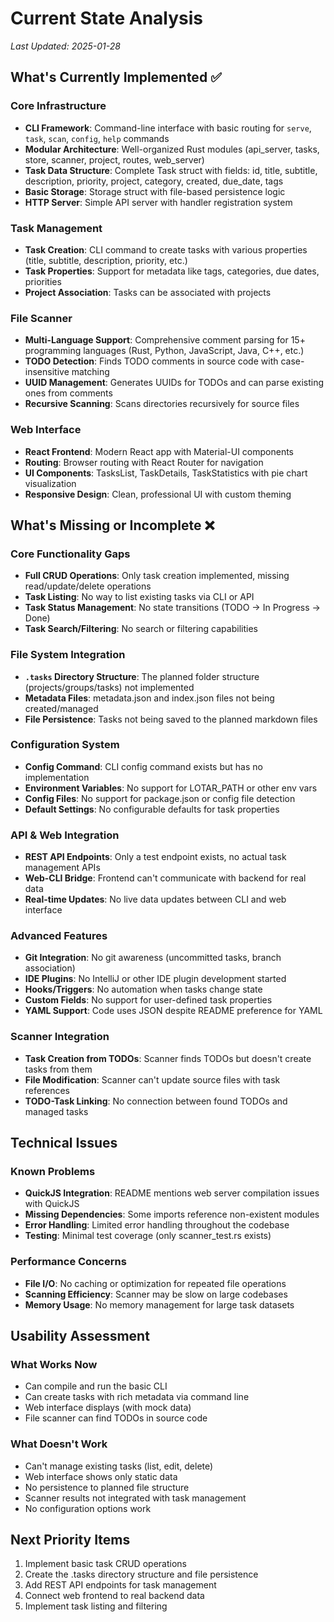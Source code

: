 # Current State Analysis

*Last Updated: 2025-01-28*

## What's Currently Implemented ✅

### Core Infrastructure
- **CLI Framework**: Command-line interface with basic routing for `serve`, `task`, `scan`, `config`, `help` commands
- **Modular Architecture**: Well-organized Rust modules (api_server, tasks, store, scanner, project, routes, web_server)
- **Task Data Structure**: Complete Task struct with fields: id, title, subtitle, description, priority, project, category, created, due_date, tags
- **Basic Storage**: Storage struct with file-based persistence logic
- **HTTP Server**: Simple API server with handler registration system

### Task Management
- **Task Creation**: CLI command to create tasks with various properties (title, subtitle, description, priority, etc.)
- **Task Properties**: Support for metadata like tags, categories, due dates, priorities
- **Project Association**: Tasks can be associated with projects

### File Scanner
- **Multi-Language Support**: Comprehensive comment parsing for 15+ programming languages (Rust, Python, JavaScript, Java, C++, etc.)
- **TODO Detection**: Finds TODO comments in source code with case-insensitive matching
- **UUID Management**: Generates UUIDs for TODOs and can parse existing ones from comments
- **Recursive Scanning**: Scans directories recursively for source files

### Web Interface
- **React Frontend**: Modern React app with Material-UI components
- **Routing**: Browser routing with React Router for navigation
- **UI Components**: TasksList, TaskDetails, TaskStatistics with pie chart visualization
- **Responsive Design**: Clean, professional UI with custom theming

## What's Missing or Incomplete ❌

### Core Functionality Gaps
- **Full CRUD Operations**: Only task creation implemented, missing read/update/delete operations
- **Task Listing**: No way to list existing tasks via CLI or API
- **Task Status Management**: No state transitions (TODO → In Progress → Done)
- **Task Search/Filtering**: No search or filtering capabilities

### File System Integration
- **`.tasks` Directory Structure**: The planned folder structure (projects/groups/tasks) not implemented
- **Metadata Files**: metadata.json and index.json files not being created/managed
- **File Persistence**: Tasks not being saved to the planned markdown files

### Configuration System
- **Config Command**: CLI config command exists but has no implementation
- **Environment Variables**: No support for LOTAR_PATH or other env vars
- **Config Files**: No support for package.json or config file detection
- **Default Settings**: No configurable defaults for task properties

### API & Web Integration
- **REST API Endpoints**: Only a test endpoint exists, no actual task management APIs
- **Web-CLI Bridge**: Frontend can't communicate with backend for real data
- **Real-time Updates**: No live data updates between CLI and web interface

### Advanced Features
- **Git Integration**: No git awareness (uncommitted tasks, branch association)
- **IDE Plugins**: No IntelliJ or other IDE plugin development started
- **Hooks/Triggers**: No automation when tasks change state
- **Custom Fields**: No support for user-defined task properties
- **YAML Support**: Code uses JSON despite README preference for YAML

### Scanner Integration
- **Task Creation from TODOs**: Scanner finds TODOs but doesn't create tasks from them
- **File Modification**: Scanner can't update source files with task references
- **TODO-Task Linking**: No connection between found TODOs and managed tasks

## Technical Issues

### Known Problems
- **QuickJS Integration**: README mentions web server compilation issues with QuickJS
- **Missing Dependencies**: Some imports reference non-existent modules
- **Error Handling**: Limited error handling throughout the codebase
- **Testing**: Minimal test coverage (only scanner_test.rs exists)

### Performance Concerns
- **File I/O**: No caching or optimization for repeated file operations
- **Scanning Efficiency**: Scanner may be slow on large codebases
- **Memory Usage**: No memory management for large task datasets

## Usability Assessment

### What Works Now
- Can compile and run the basic CLI
- Can create tasks with rich metadata via command line
- Web interface displays (with mock data)
- File scanner can find TODOs in source code

### What Doesn't Work
- Can't manage existing tasks (list, edit, delete)
- Web interface shows only static data
- No persistence to planned file structure
- Scanner results not integrated with task management
- No configuration options work

## Next Priority Items
1. Implement basic task CRUD operations
2. Create the .tasks directory structure and file persistence
3. Add REST API endpoints for task management
4. Connect web frontend to real backend data
5. Implement task listing and filtering
